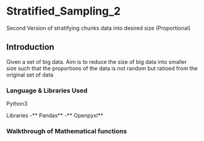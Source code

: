 # Stratified_Sampling_2
Second Version of stratifying chunks data into desired size (Proportional)

## Introduction
Given a set of big data. Aim is to reduce the size of big data into smaller size such that the proportions of the data is not random but ratioed from the original set of data


### Language & Libraries Used
Python3

Libraries
-** Pandas**
-** Openpyxl**


### Walkthrough of Mathematical functions

